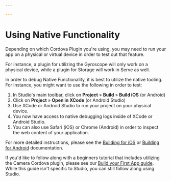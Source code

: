 ```yaml
---

---
```


# Using Native Functionality

Depending on which Cordova Plugin you're using, you may need to run your app on a physical or virtual device in order to test out that feature.

For instance, a plugin for utilizing the Gyroscope will only work on a physical device, while a plugin for Storage will work in Serve as well.

In order to debug Native Functionality, it is best to utilize the native tooling. For instance, you might want to use the following in order to test:

1. In Studio's main toolbar, click on **Project** &raquo; **Build** &raquo; **Build iOS** (or Android)
1. Click on **Project** &raquo; **Open in XCode** (or Android Studio)
1. Use XCode or Android Studio to run your project on your physical device.
1. You now have access to native debugging logs inside of XCode or Android Studio.
1. You can also use Safari (iOS) or Chrome (Android) in order to inspect the web content of your application.

For more detailed instructions, please see the [Building for iOS](/docs/developing/ios) or [Building for Android](/docs/developing/android) documentation.

If you'd like to follow along with a beginners tutorial that includes utilizing the Camera Cordova plugin, please see our [Build your First App guide](/docs/angular/your-first-app). While this guide isn't specific to Studio, you can still follow along using Studio.
